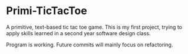 # Primi-TicTacToe
A primitive, text-based tic tac toe game. This is my first project, trying to apply skills learned in a second year software design class.

Program is working. Future commits will mainly focus on refactoring.
